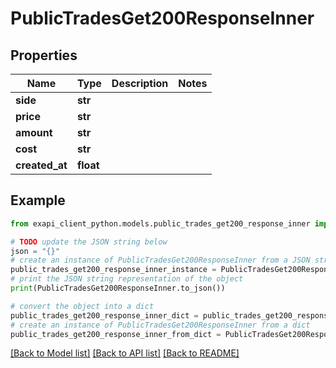 # PublicTradesGet200ResponseInner


## Properties

Name | Type | Description | Notes
------------ | ------------- | ------------- | -------------
**side** | **str** |  | 
**price** | **str** |  | 
**amount** | **str** |  | 
**cost** | **str** |  | 
**created_at** | **float** |  | 

## Example

```python
from exapi_client_python.models.public_trades_get200_response_inner import PublicTradesGet200ResponseInner

# TODO update the JSON string below
json = "{}"
# create an instance of PublicTradesGet200ResponseInner from a JSON string
public_trades_get200_response_inner_instance = PublicTradesGet200ResponseInner.from_json(json)
# print the JSON string representation of the object
print(PublicTradesGet200ResponseInner.to_json())

# convert the object into a dict
public_trades_get200_response_inner_dict = public_trades_get200_response_inner_instance.to_dict()
# create an instance of PublicTradesGet200ResponseInner from a dict
public_trades_get200_response_inner_from_dict = PublicTradesGet200ResponseInner.from_dict(public_trades_get200_response_inner_dict)
```
[[Back to Model list]](../README.md#documentation-for-models) [[Back to API list]](../README.md#documentation-for-api-endpoints) [[Back to README]](../README.md)


